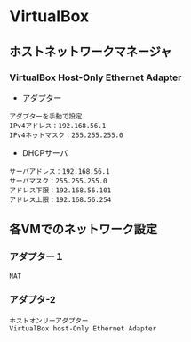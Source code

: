 # VirtualBox

## ホストネットワークマネージャ
### VirtualBox Host-Only Ethernet Adapter

- アダプター
 ```
 アダプターを手動で設定
 IPv4アドレス：192.168.56.1
 IPv4ネットマスク：255.255.255.0
```
- DHCPサーバ
```
サーバアドレス：192.168.56.1
サーバマスク：255.255.255.0
アドレス下限：192.168.56.101
アドレス上限：192.168.56.254
```


## 各VMでのネットワーク設定
### アダプター１
```
NAT
```

### アダプタ-2
```
ホストオンリーアダプター
VirtualBox host-Only Ethernet Adapter
```

